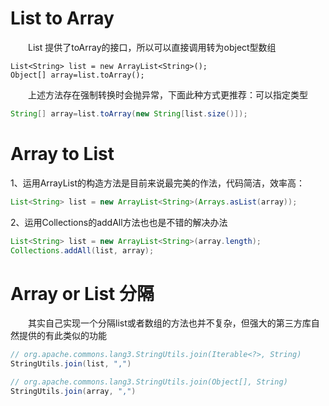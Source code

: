 # List to Array

　　List 提供了toArray的接口，所以可以直接调用转为object型数组
```
List<String> list = new ArrayList<String>();
Object[] array=list.toArray();
```
　　上述方法存在强制转换时会抛异常，下面此种方式更推荐：可以指定类型
```java
String[] array=list.toArray(new String[list.size()]);
```

# Array to List
1、运用ArrayList的构造方法是目前来说最完美的作法，代码简洁，效率高：
```java
List<String> list = new ArrayList<String>(Arrays.asList(array));
```
2、运用Collections的addAll方法也也是不错的解决办法
```java
List<String> list = new ArrayList<String>(array.length);
Collections.addAll(list, array);
```
# Array or List 分隔

　　其实自己实现一个分隔list或者数组的方法也并不复杂，但强大的第三方库自然提供的有此类似的功能
```java
// org.apache.commons.lang3.StringUtils.join(Iterable<?>, String)
StringUtils.join(list, ",")

// org.apache.commons.lang3.StringUtils.join(Object[], String)
StringUtils.join(array, ",")
```
